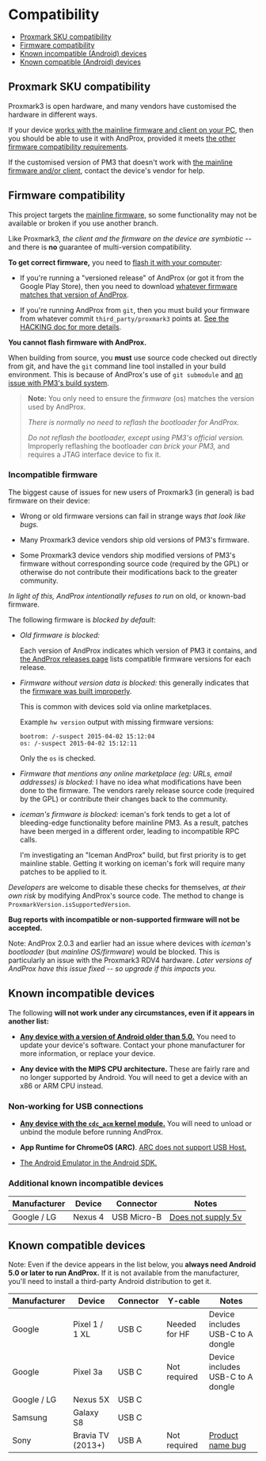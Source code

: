 # Compatibility

* [Proxmark SKU compatibility](#proxmark-sku-compatibility)
* [Firmware compatibility](#firmware-compatibility)
* [Known incompatible (Android) devices](#known-incompatible-devices)
* [Known compatible (Android) devices](#known-compatible-devices)

## Proxmark SKU compatibility

Proxmark3 is open hardware, and many vendors have customised the hardware in different ways.

If your device [works with the mainline firmware and client on your PC][mainline], then you should
be able to use it with AndProx, provided it meets [the other firmware compatibility
requirements](#firmware-compatibility).

If the customised version of PM3 that doesn't work with [the mainline firmware and/or
client][mainline], contact the device's vendor for help.

## Firmware compatibility

This project targets the [mainline firmware][mainline], so some functionality may not be available
or broken if you use another branch.

Like Proxmark3, _the client and the firmware on the device are symbiotic_ -- and there is **no**
guarantee of multi-version compatibility.

**To get correct firmware,** you need to [flash it with your computer][flashing]:

* If you're running a "versioned release" of AndProx (or got it from the Google Play Store), then
  you need to download [whatever firmware matches that version of AndProx][and-rel].

* If you're running AndProx from `git`, then you must build your firmware from whatever commit
  `third_party/proxmark3` points at.  [See the HACKING doc for more details][hacking].

**You cannot flash firmware with AndProx.**

When building from source, you **must** use source code checked out directly from git, and have
the `git` command line tool installed in your build environment. This is because of AndProx's use
of `git submodule` and [an issue with PM3's build system][pm3git].

> **Note:** You only need to ensure the _firmware_ (os) matches the version used by AndProx.
>
> _There is normally no need to reflash the bootloader for AndProx._
>
> _Do not reflash the bootloader, except using PM3's official version._ Improperly reflashing the
> bootloader _can brick your PM3,_ and requires a JTAG interface device to fix it.

### Incompatible firmware

The biggest cause of issues for new users of Proxmark3 (in general) is bad firmware on their device:

* Wrong or old firmware versions can fail in strange ways _that look like bugs._

* Many Proxmark3 device vendors ship old versions of PM3's firmware.

* Some Proxmark3 device vendors ship modified versions of PM3's firmware without corresponding
  source code (required by the GPL) or otherwise do not contribute their modifications back to the
  greater community.

_In light of this, AndProx intentionally refuses to run_ on old, or known-bad firmware.

The following firmware is _blocked by default_:

* _Old firmware is blocked:_

  Each version of AndProx indicates which version of PM3 it contains, and [the AndProx releases
  page][and-rel] lists compatible firmware versions for each release.

* _Firmware without version data is blocked:_ this generally indicates that the
  [firmware was built improperly][pm3git].

  This is common with devices sold via online marketplaces.

  Example `hw version` output with missing firmware versions:

  ```
  bootrom: /-suspect 2015-04-02 15:12:04
  os: /-suspect 2015-04-02 15:12:11
  ```

  Only the `os` is checked.

* _Firmware that mentions any online marketplace (eg: URLs, email addresses) is blocked:_ I have no
  idea what modifications have been done to the firmware. The vendors rarely release source code
  (required by the GPL) or contribute their changes back to the community.

* _iceman's firmware is blocked:_ iceman's fork tends to get a lot of bleeding-edge functionality
  before mainline PM3. As a result, patches have been merged in a different order, leading to
  incompatible RPC calls.

  I'm investigating an "Iceman AndProx" build, but first priority is to get mainline stable. Getting
  it working on iceman's fork will require many patches to be applied to it.

_Developers_ are welcome to disable these checks for themselves, _at their own risk_ by modifying
AndProx's source code. The method to change is `ProxmarkVersion.isSupportedVersion`.

**Bug reports with incompatible or non-supported firmware will not be accepted.**

Note: AndProx 2.0.3 and earlier had an issue where devices with _iceman's bootloader_ (but
_mainline OS/firmware_) would be blocked.  This is particularly an issue with the Proxmark3 RDV4
hardware.  _Later versions of AndProx have this issue fixed -- so upgrade if this impacts you._


[mainline]: https://github.com/Proxmark/proxmark3
[and-rel]: https://github.com/AndProx/AndProx/releases
[hacking]: ./hacking.md
[flashing]: https://github.com/Proxmark/proxmark3/wiki/flashing
[pm3git]: https://github.com/Proxmark/proxmark3/issues/12

## Known incompatible devices

The following **will not work under any circumstances, even if it appears in another list:**

* [**Any device with a version of Android older than 5.0.**][andold] You need to update your
  device's software. Contact your phone manufacturer for more information, or replace your device.

* **Any device with the MIPS CPU architecture.** These are fairly rare and no longer supported by
  Android. You will need to get a device with an x86 or ARM CPU instead.

### Non-working for USB connections

* [**Any device with the `cdc_acm` kernel module.**][cdcacm]  You will need to unload or unbind the
  module before running AndProx.

* **App Runtime for ChromeOS (ARC)**. [ARC does not support USB Host.][arcusb]

* [The Android Emulator in the Android SDK.](./debugging/android-emulator.md)

### Additional known incompatible devices

Manufacturer | Device            | Connector   | Notes
-------------|-------------------|-------------|--------
Google / LG  | Nexus 4           | USB Micro-B | [Does not supply 5v][nex4]

## Known compatible devices

Note: Even if the device appears in the list below, you **always need Android 5.0 or later to run
AndProx.** If it is not available from the manufacturer, you'll need to install a third-party
Android distribution to get it.

Manufacturer | Device            | Connector | Y-cable           | Notes
-------------|-------------------|-----------|-------------------|--------
Google       | Pixel 1 / 1 XL    | USB C     | Needed for HF     | Device includes USB-C to A dongle
Google       | Pixel 3a          | USB C     | Not required      | Device includes USB-C to A dongle
Google / LG  | Nexus 5X          | USB C     |
Samsung      | Galaxy S8         | USB C     |
Sony         | Bravia TV (2013+) | USB A     | Not required      | [Product name bug][prod-name]


[andold]: https://github.com/AndProx/AndProx/issues/7
[cdcacm]: https://github.com/AndProx/AndProx/issues/8
[arcusb]: https://developer.android.com/topic/arc/manifest.html#incompat-entries

[nex4]: https://android.googlesource.com/device/lge/mako/+/fe9f2793424c61588c093df951733347d0d24df4%5E%21/

[prod-name]: ./connecting.md#product-name

